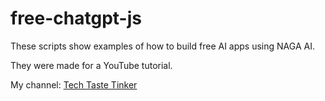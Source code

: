 # free-chatgpt-js

These scripts show examples of how to build free AI apps using NAGA AI.

They were made for a YouTube tutorial.

My channel: <a href="https://www.youtube.com/channel/UCeTF021zKEfe_2gG_36rYKQ" target="_blank">Tech Taste Tinker</a>
